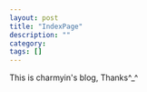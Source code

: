 ```yaml
---
layout: post
title: "IndexPage"
description: ""
category: 
tags: []
---
```

This is charmyin's blog, Thanks^_^
